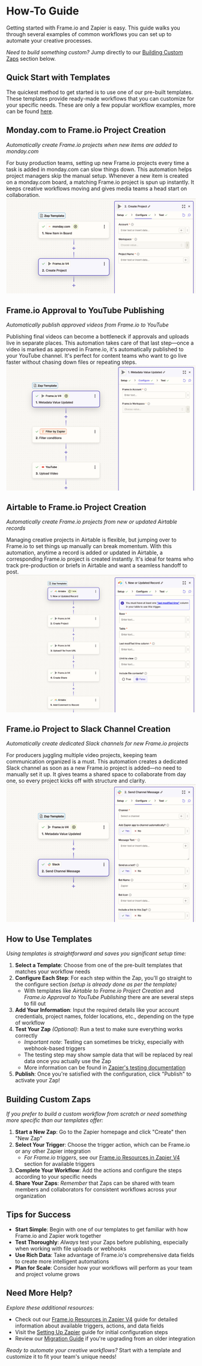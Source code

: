 # How-To Guide

Getting started with Frame.io and Zapier is easy. This guide walks you through several examples of common workflows you can set up to automate your creative processes.

*Need to build something custom?* Jump directly to our [Building Custom Zaps](#building-custom-zaps) section below.

## Quick Start with Templates

The quickest method to get started is to use one of our pre-built templates. These templates provide ready-made workflows that you can customize for your specific needs. These are only a few popular workflow examples, more can be found [here](https://zapier.com/apps/frameio-v4/integrations).

## Monday.com to Frame.io Project Creation

*Automatically create Frame.io projects when new items are added to monday.com*

For busy production teams, setting up new Frame.io projects every time a task is added in monday.com can slow things down. This automation helps project managers skip the manual setup. Whenever a new item is created on a monday.com board, a matching Frame.io project is spun up instantly. It keeps creative workflows moving and gives media teams a head start on collaboration.
![Screenshot of Workflow](../../image_17.png)

## Frame.io Approval to YouTube Publishing

*Automatically publish approved videos from Frame.io to YouTube*

Publishing final videos can become a bottleneck if approvals and uploads live in separate places. This automation takes care of that last step—once a video is marked as approved in Frame.io, it's automatically published to your YouTube channel. It's perfect for content teams who want to go live faster without chasing down files or repeating steps.
![Screenshot of Workflow](../../image_14.png)

## Airtable to Frame.io Project Creation

*Automatically create Frame.io projects from new or updated Airtable records*

Managing creative projects in Airtable is flexible, but jumping over to Frame.io to set things up manually can break momentum. With this automation, anytime a record is added or updated in Airtable, a corresponding Frame.io project is created instantly. It's ideal for teams who track pre-production or briefs in Airtable and want a seamless handoff to post.
![Screenshot of Workflow](../../image_15.png)

## Frame.io Project to Slack Channel Creation

*Automatically create dedicated Slack channels for new Frame.io projects*

For producers juggling multiple video projects, keeping team communication organized is a must. This automation creates a dedicated Slack channel as soon as a new Frame.io project is added—no need to manually set it up. It gives teams a shared space to collaborate from day one, so every project kicks off with structure and clarity.
![Screenshot of Workflow](../../image_16.png)

## How to Use Templates

*Using templates is straightforward and saves you significant setup time:*

1. **Select a Template**: Choose from one of the pre-built templates that matches your workflow needs
2. **Configure Each Step**: For each step within the Zap, you'll go straight to the configure section *(setup is already done as per the template)*
   - With templates like *Airtable to Frame.io Project Creation* and *Frame.io Approval to YouTube Publishing* there are are several steps to fill out
3. **Add Your Information**: Input the required details like your account credentials, project names, folder locations, etc., depending on the type of workflow
4. **Test Your Zap** *(Optional)*: Run a test to make sure everything works correctly
   - *Important note*: Testing can sometimes be tricky, especially with webhook-based triggers
   - The testing step may show sample data that will be replaced by real data once you actually use the Zap
   - More information can be found in [Zapier's testing documentation](https://help.zapier.com/hc/en-us/articles/18811411817741-Test-Zap-steps)
5. **Publish**: Once you're satisfied with the configuration, click "Publish" to activate your Zap!

## Building Custom Zaps

*If you prefer to build a custom workflow from scratch or need something more specific than our templates offer:*

1. **Start a New Zap**: Go to the Zapier homepage and click "Create" then "New Zap"
2. **Select Your Trigger**: Choose the trigger action, which can be Frame.io or any other Zapier integration
   - *For Frame.io triggers*, see our [Frame.io Resources in Zapier V4](../Frame.io%20Resources%20in%20Zapier%20V4/) section for available triggers
3. **Complete Your Workflow**: Add the actions and configure the steps according to your specific needs
4. **Share Your Zaps**: *Remember* that Zaps can be shared with team members and collaborators for consistent workflows across your organization

## Tips for Success

- **Start Simple**: Begin with one of our templates to get familiar with how Frame.io and Zapier work together
- **Test Thoroughly**: *Always* test your Zaps before publishing, especially when working with file uploads or webhooks
- **Use Rich Data**: Take advantage of Frame.io's comprehensive data fields to create more intelligent automations
- **Plan for Scale**: Consider how your workflows will perform as your team and project volume grows

## Need More Help?

*Explore these additional resources:*

- Check out our [Frame.io Resources in Zapier V4](../Frame.io%20Resources%20in%20Zapier%20V4/) guide for detailed information about available triggers, actions, and data fields
- Visit the [Setting Up Zapier](../Setting%20Up%20Zapier/) guide for initial configuration steps
- Review our [Migration Guide](../Migrating%20from%20Legacy%20to%20V4/) if you're upgrading from an older integration

*Ready to automate your creative workflows?* Start with a template and customize it to fit your team's unique needs!
